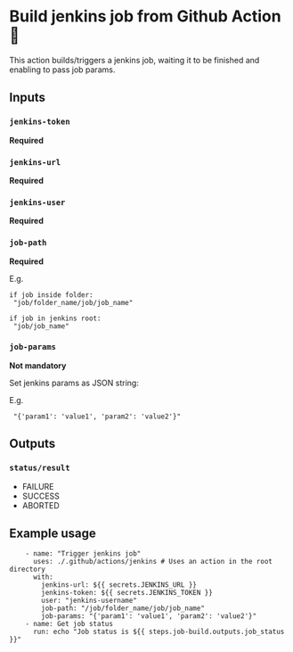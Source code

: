# Build jenkins job from Github Action :rocket:

This action builds/triggers a jenkins job, waiting it to be finished and enabling to pass job params.

## Inputs

### `jenkins-token`

**Required**
 
 ### `jenkins-url`

**Required** 

### `jenkins-user`

**Required** 

### `job-path`

**Required** 

E.g.
```
if job inside folder:
 "job/folder_name/job/job_name"

if job in jenkins root: 
 "job/job_name"
```

### `job-params`

**Not mandatory**

Set jenkins params as JSON string:  

E.g.
```
 "{'param1': 'value1', 'param2': 'value2'}"
``` 


## Outputs

###  `status/result`

* FAILURE
* SUCCESS
* ABORTED


## Example usage
```
    - name: "Trigger jenkins job"
      uses: ./.github/actions/jenkins # Uses an action in the root directory
      with:
        jenkins-url: ${{ secrets.JENKINS_URL }}
        jenkins-token: ${{ secrets.JENKINS_TOKEN }}
        user: "jenkins-username"
        job-path: "/job/folder_name/job/job_name"
        job-params: "{'param1': 'value1', 'param2': 'value2'}"
    - name: Get job status
      run: echo "Job status is ${{ steps.job-build.outputs.job_status }}"
```
